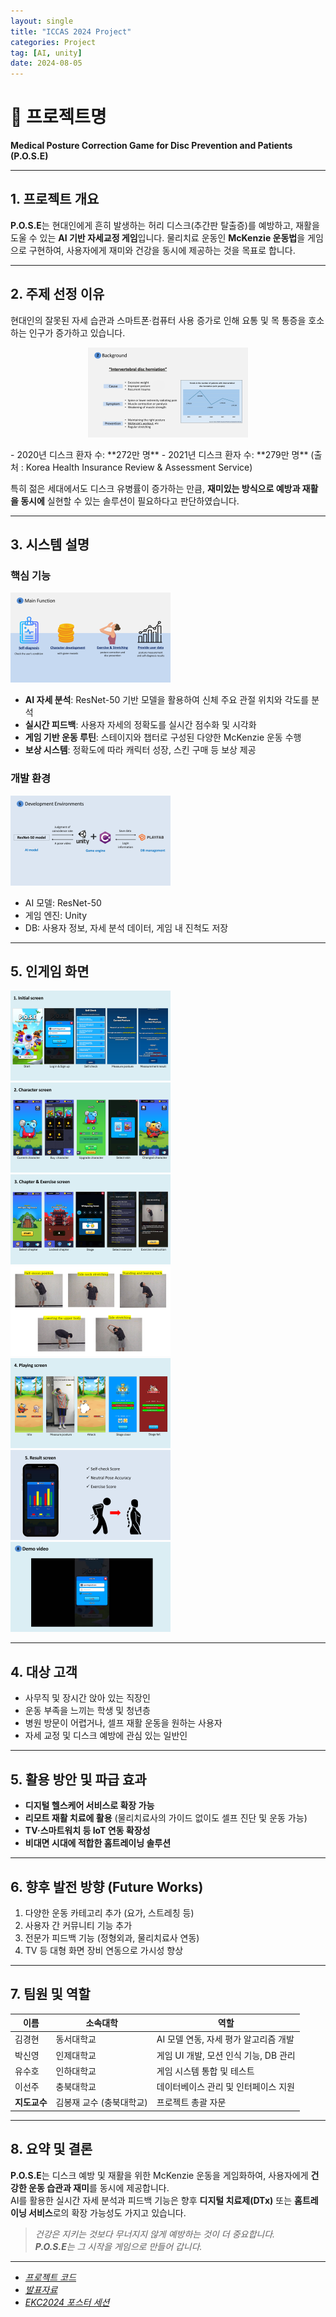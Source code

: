 ```yaml
---
layout: single
title: "ICCAS 2024 Project"
categories: Project
tag: [AI, unity]
date: 2024-08-05
---
```


# 📌 프로젝트명  
**Medical Posture Correction Game for Disc Prevention and Patients (P.O.S.E)**

---

## 1. 프로젝트 개요

**P.O.S.E**는 현대인에게 흔히 발생하는 허리 디스크(추간판 탈출증)를 예방하고, 재활을 도울 수 있는 **AI 기반 자세교정 게임**입니다. 물리치료 운동인 **McKenzie 운동법**을 게임으로 구현하여, 사용자에게 재미와 건강을 동시에 제공하는 것을 목표로 합니다.

---

## 2. 주제 선정 이유

현대인의 잘못된 자세 습관과 스마트폰·컴퓨터 사용 증가로 인해 요통 및 목 통증을 호소하는 인구가 증가하고 있습니다.  
<p align="center">
<img src="/images/ICCAS2024/slide4.PNG" alt="Statistics" style="zoom: 25%;" /><br>
</p>
- 2020년 디스크 환자 수: **272만 명**  
- 2021년 디스크 환자 수: **279만 명**  
(출처 : Korea Health Insurance Review & Assessment Service)

특히 젊은 세대에서도 디스크 유병률이 증가하는 만큼, **재미있는 방식으로 예방과 재활을 동시에** 실현할 수 있는 솔루션이 필요하다고 판단하였습니다.

---

## 3. 시스템 설명

### 핵심 기능  
<img src="/images/ICCAS2024/slide10.PNG" alt="function" style="zoom: 25%;" /><br>
- **AI 자세 분석**: ResNet-50 기반 모델을 활용하여 신체 주요 관절 위치와 각도를 분석
- **실시간 피드백**: 사용자 자세의 정확도를 실시간 점수화 및 시각화
- **게임 기반 운동 루틴**: 스테이지와 챕터로 구성된 다양한 McKenzie 운동 수행
- **보상 시스템**: 정확도에 따라 캐릭터 성장, 스킨 구매 등 보상 제공

### 개발 환경  
<img src="/images/ICCAS2024/slide8.PNG" alt="Dev.Env." style="zoom: 25%;" /><br>
- AI 모델: ResNet-50
- 게임 엔진: Unity
- DB: 사용자 정보, 자세 분석 데이터, 게임 내 진척도 저장

---

## 5. 인게임 화면

<img src="/images/ICCAS2024/slide13.PNG" alt="screen1" style="zoom: 25%;" /><br>
<img src="/images/ICCAS2024/slide14.PNG" alt="screen2" style="zoom: 25%;" /><br>
<img src="/images/ICCAS2024/slide15.PNG" alt="screen3" style="zoom: 25%;" /><br>
<img src="/images/ICCAS2024/slide16.PNG" alt="screen4" style="zoom: 25%;" /><br>
<img src="/images/ICCAS2024/slide17.PNG" alt="screen5" style="zoom: 25%;" /><br>
<img src="/images/ICCAS2024/slide18.PNG" alt="screen6" style="zoom: 25%;" /><br>
<img src="/images/ICCAS2024/slide19.PNG" alt="screen7" style="zoom: 25%;" />

---

## 4. 대상 고객

- 사무직 및 장시간 앉아 있는 직장인
- 운동 부족을 느끼는 학생 및 청년층
- 병원 방문이 어렵거나, 셀프 재활 운동을 원하는 사용자
- 자세 교정 및 디스크 예방에 관심 있는 일반인

---

## 5. 활용 방안 및 파급 효과

- **디지털 헬스케어 서비스로 확장 가능**  
- **리모트 재활 치료에 활용** (물리치료사의 가이드 없이도 셀프 진단 및 운동 가능)  
- **TV·스마트워치 등 IoT 연동 확장성**  
- **비대면 시대에 적합한 홈트레이닝 솔루션**  

---

## 6. 향후 발전 방향 (Future Works)

1. 다양한 운동 카테고리 추가 (요가, 스트레칭 등)
2. 사용자 간 커뮤니티 기능 추가
3. 전문가 피드백 기능 (정형외과, 물리치료사 연동)
4. TV 등 대형 화면 장비 연동으로 가시성 향상

---

## 7. 팀원 및 역할

| 이름         | 소속대학               | 역할                                      |
|--------------|------------------------|-------------------------------------------|
| 김경현       | 동서대학교             | AI 모델 연동, 자세 평가 알고리즘 개발     |
| 박신영       | 인제대학교             | 게임 UI 개발, 모션 인식 기능, DB 관리     |
| 유수호       | 인하대학교             | 게임 시스템 통합 및 테스트                |
| 이선주       | 충북대학교             | 데이터베이스 관리 및 인터페이스 지원      |
| **지도교수** | 김봉재 교수 (충북대학교) | 프로젝트 총괄 자문                         |

---

## 8. 요약 및 결론

**P.O.S.E**는 디스크 예방 및 재활을 위한 McKenzie 운동을 게임화하여, 사용자에게 **건강한 운동 습관과 재미**를 동시에 제공합니다.  
AI를 활용한 실시간 자세 분석과 피드백 기능은 향후 **디지털 치료제(DTx)** 또는 **홈트레이닝 서비스**로의 확장 가능성도 가지고 있습니다.

> *건강은 지키는 것보다 무너지지 않게 예방하는 것이 더 중요합니다.*  
> ***P.O.S.E**는 그 시작을 게임으로 만들어 갑니다.*

---


- *[프로젝트 코드](https://github.com/zachpaul7/ICCAS_4)*  
- *[발표자료](https://drive.google.com/file/d/1mciSA6k7jMiwEmd2MdGlWDDxnLXxcEWT/view?usp=sharing)*  
- *[EKC2024 포스터 세션](https://drive.google.com/file/d/14yUuSrNu6T3y3odnOtQFwmmDYyRWfyH4/view?usp=sharing)*